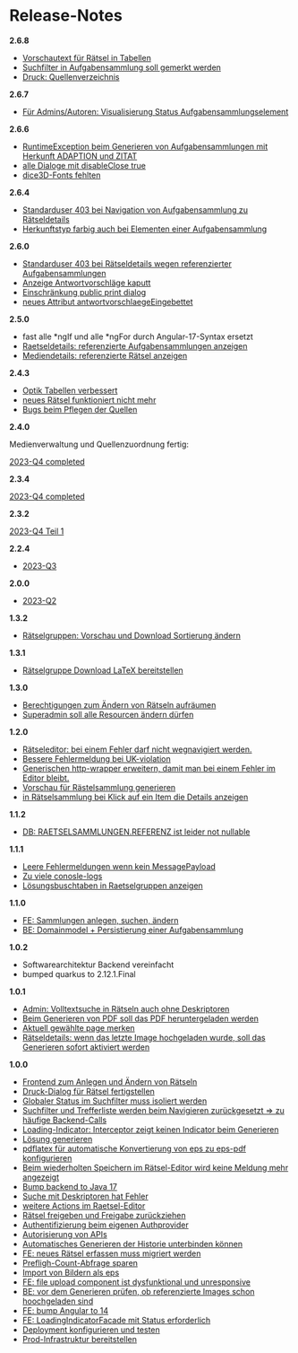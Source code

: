 # Release-Notes

__2.6.8__

+ [Vorschautext für Rätsel in Tabellen](https://github.com/heike2718/mathe-jung-alt/issues/131)
+ [Suchfilter in Aufgabensammlung soll gemerkt werden](https://github.com/heike2718/mathe-jung-alt/issues/129)
+ [Druck: Quellenverzeichnis](https://github.com/heike2718/mathe-jung-alt/issues/109)


__2.6.7__

+ [Für Admins/Autoren: Visualisierung Status Aufgabensammlungselement](https://github.com/heike2718/mathe-jung-alt/issues/128)


__2.6.6__

+ [RuntimeException beim Generieren von Aufgabensammlungen mit Herkunft ADAPTION und ZITAT](https://github.com/heike2718/mathe-jung-alt/issues/127)
+ [alle Dialoge mit disableClose true](https://github.com/heike2718/mathe-jung-alt/issues/126)
+ [dice3D-Fonts fehlten](https://github.com/heike2718/mathe-jung-alt/issues/125)


__2.6.4__

+ [Standarduser 403 bei Navigation von Aufgabensammlung zu Rätseldetails](https://github.com/heike2718/mathe-jung-alt/issues/124)
+ [Herkunftstyp farbig auch bei Elementen einer Aufgabensammlung](https://github.com/heike2718/mathe-jung-alt/issues/123)


__2.6.0__

+ [Standarduser 403 bei Rätseldetails wegen referenzierter Aufgabensammlungen](https://github.com/heike2718/mathe-jung-alt/issues/121)
+ [Anzeige Antwortvorschläge kaputt](https://github.com/heike2718/mathe-jung-alt/issues/120)
+ [Einschränkung public print dialog](https://github.com/heike2718/mathe-jung-alt/issues/108)
+ [neues Attribut antwortvorschlaegeEingebettet](https://github.com/heike2718/mathe-jung-alt/issues/122)


__2.5.0__

+ fast alle *ngIf und alle *ngFor durch Angular-17-Syntax ersetzt
+ [Raetseldetails: referenzierte Aufgabensammlungen anzeigen](https://github.com/heike2718/mathe-jung-alt/issues/118)
+ [Mediendetails: referenzierte Rätsel anzeigen](https://github.com/heike2718/mathe-jung-alt/issues/114)


__2.4.3__

+ [Optik Tabellen verbessert](https://github.com/heike2718/mathe-jung-alt/issues/115)
+ [neues Rätsel funktioniert nicht mehr](https://github.com/heike2718/mathe-jung-alt/issues/113)
+ [Bugs beim Pflegen der Quellen](https://github.com/heike2718/mathe-jung-alt/issues/111)

__2.4.0__

Medienverwaltung und Quellenzuordnung fertig:

[2023-Q4 completed](https://github.com/heike2718/mathe-jung-alt/milestone/7)

__2.3.4__

[2023-Q4 completed](https://github.com/heike2718/mathe-jung-alt/milestone/7)

__2.3.2__

[2023-Q4 Teil 1](https://github.com/heike2718/mathe-jung-alt/milestone/7)

__2.2.4__

+ [2023-Q3](https://github.com/heike2718/mathe-jung-alt/issues?q=is%3Aclosed+milestone%3A2023-Q3)

__2.0.0__

+ [2023-Q2](https://github.com/heike2718/mathe-jung-alt/issues?q=is%3Aclosed+milestone%3A2023-Q2)


__1.3.2__

* [Rätselgruppen: Vorschau und Download Sortierung ändern](https://github.com/heike2718/mathe-jung-alt/issues/60)

__1.3.1__

* [Rätselgruppe Download LaTeX bereitstellen](https://github.com/heike2718/mathe-jung-alt/issues/54)

__1.3.0__

* [Berechtigungen zum Ändern von Rätseln aufräumen](https://github.com/heike2718/mathe-jung-alt/issues/53)
* [Superadmin soll alle Resourcen ändern dürfen](https://github.com/heike2718/mathe-jung-alt/issues/39)


__1.2.0__

* [Rätseleditor: bei einem Fehler darf nicht wegnavigiert werden.](https://github.com/heike2718/mathe-jung-alt/issues/41)
* [Bessere Fehlermeldung bei UK-violation](https://github.com/heike2718/mathe-jung-alt/issues/47)
* [Generischen http-wrapper erweitern, damit man bei einem Fehler im Editor bleibt.](https://github.com/heike2718/mathe-jung-alt/issues/48)
* [Vorschau für Rästelsammlung generieren](https://github.com/heike2718/mathe-jung-alt/issues/50)
* [in Rätselsammlung bei Klick auf ein Item die Details anzeigen](https://github.com/heike2718/mathe-jung-alt/issues/51)

__1.1.2__

* [DB: RAETSELSAMMLUNGEN.REFERENZ ist leider not nullable](https://github.com/heike2718/mathe-jung-alt/issues/46)

__1.1.1__

* [Leere Fehlermeldungen wenn kein MessagePayload](https://github.com/heike2718/mathe-jung-alt/issues/40)
* [Zu viele conosle-logs](https://github.com/heike2718/mathe-jung-alt/issues/43)
* [Lösungsbuschtaben in Raetselgruppen anzeigen](https://github.com/heike2718/mathe-jung-alt/issues/45)

__1.1.0__

* [FE: Sammlungen anlegen, suchen, ändern](https://github.com/heike2718/mathe-jung-alt/issues/38)
* [BE: Domainmodel + Persistierung einer Aufgabensammlung](https://github.com/heike2718/mathe-jung-alt/issues/37)

__1.0.2__

* Softwarearchitektur Backend vereinfacht
* bumped quarkus to 2.12.1.Final

__1.0.1__

* [Admin: Volltextsuche in Rätseln auch ohne Deskriptoren](https://github.com/heike2718/mathe-jung-alt/issues/32)
* [Beim Generieren von PDF soll das PDF heruntergeladen werden](https://github.com/heike2718/mathe-jung-alt/issues/33)
* [Aktuell gewählte page merken](https://github.com/heike2718/mathe-jung-alt/issues/34)
* [Rätseldetails: wenn das letzte Image hochgeladen wurde, soll das Generieren sofort aktiviert werden](https://github.com/heike2718/mathe-jung-alt/issues/36)

__1.0.0__

* [Frontend zum Anlegen und Ändern von Rätseln](https://github.com/heike2718/mathe-jung-alt/issues/1)
* [Druck-Dialog für Rätsel fertigstellen](https://github.com/heike2718/mathe-jung-alt/issues/2)
* [Globaler Status im Suchfilter muss isoliert werden](https://github.com/heike2718/mathe-jung-alt/issues/7)
* [Suchfilter und Trefferliste werden beim Navigieren zurückgesetzt => zu häufige Backend-Calls](https://github.com/heike2718/mathe-jung-alt/issues/8)
* [Loading-Indicator: Interceptor zeigt keinen Indicator beim Generieren](https://github.com/heike2718/mathe-jung-alt/issues/14)
* [Lösung generieren](https://github.com/heike2718/mathe-jung-alt/issues/13)
* [pdflatex für automatische Konvertierung von eps zu eps-pdf konfigurieren](https://github.com/heike2718/mathe-jung-alt/issues/3)
* [Beim wiederholten Speichern im Rätsel-Editor wird keine Meldung mehr angezeigt](https://github.com/heike2718/mathe-jung-alt/issues/18)
* [Bump backend to Java 17](https://github.com/heike2718/mathe-jung-alt/issues/16)
* [Suche mit Deskriptoren hat Fehler](https://github.com/heike2718/mathe-jung-alt/issues/23)
* [weitere Actions im Raetsel-Editor](https://github.com/heike2718/mathe-jung-alt/issues/19)
* [Rätsel freigeben und Freigabe zurückziehen](https://github.com/heike2718/mathe-jung-alt/issues/21)
* [Authentifizierung beim eigenen Authprovider](https://github.com/heike2718/mathe-jung-alt/issues/5)
* [Autorisierung von APIs](https://github.com/heike2718/mathe-jung-alt/issues/6)
* [Automatisches Generieren der Historie unterbinden können](https://github.com/heike2718/mathe-jung-alt/issues/20)
* [FE: neues Rätsel erfassen muss migriert werden](https://github.com/heike2718/mathe-jung-alt/issues/26)
* [Prefligh-Count-Abfrage sparen](https://github.com/heike2718/mathe-jung-alt/issues/24)
* [Import von Bildern als eps](https://github.com/heike2718/mathe-jung-alt/issues/4)
* [FE: file upload component ist dysfunktional und unresponsive](https://github.com/heike2718/mathe-jung-alt/issues/29)
* [BE: vor dem Generieren prüfen, ob referenzierte Images schon hoochgeladen sind](https://github.com/heike2718/mathe-jung-alt/issues/27)
* [FE: bump Angular to 14](https://github.com/heike2718/mathe-jung-alt/issues/30)
* [FE: LoadingIndicatorFacade mit Status erforderlich](https://github.com/heike2718/mathe-jung-alt/issues/28)
* [Deployment konfigurieren und testen](https://github.com/heike2718/mathe-jung-alt/issues/9)
* [Prod-Infrastruktur bereitstellen](https://github.com/heike2718/mathe-jung-alt/issues/10)


